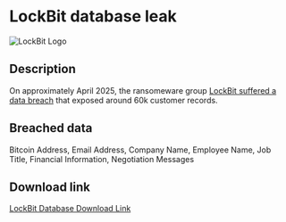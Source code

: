 # LockBit database leak

![LockBit Logo](https://www.vanroey.be/wp-content/uploads/LockBit-logo.png)

## Description

On approximately April 2025, the ransomeware group <a href="https://www.paubox.com/blog/lockbit-ransomware-group-hacked" target="_blank" rel="noopener">LockBit suffered a data breach</a> that exposed around 60k customer records.

## Breached data

Bitcoin Address, Email Address, Company Name, Employee Name, Job Title, Financial Information, Negotiation Messages

## Download link

[LockBit Database Download Link](https://mega.nz/file/QdY1RChY#thSnDNNXDHspBSwzAfVeNqGq2knWAjkDaRsOLSLXp2g)
